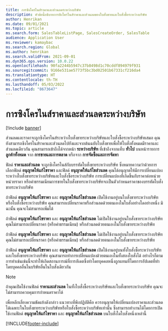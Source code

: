 ```yaml
---
title: การซิงโครไนส์ราคาและส่วนลดระหว่างบริษัท
description: หัวข้อนี้อธิบายการซิงโครไนส์ราคาและส่วนลดของใบสั่งขายและใบสั่งซื้อระหว่างบริษัท
author: Henrikan
ms.date: 09/01/2021
ms.topic: article
ms.search.form: SalesTableListPage, SalesCreateOrder, SalesTable
audience: Application User
ms.reviewer: kamaybac
ms.search.region: Global
ms.author: henrikan
ms.search.validFrom: 2021-09-01
ms.dyn365.ops.version: 10.0.22
ms.openlocfilehash: 90fa2244b5947c37b8498d1c70cddf894979f931
ms.sourcegitcommit: 9166e531ae5773f5bc3bd02501b67331cf216da4
ms.translationtype: HT
ms.contentlocale: th-TH
ms.lasthandoff: 05/03/2022
ms.locfileid: "8673647"
---
```

# <a name="synchronize-intercompany-prices-and-discounts"></a>การซิงโครไนส์ราคาและส่วนลดระหว่างบริษัท

[!include [banner](../../includes/banner.md)]

ส่วนลดและราคาจะถูกซิงโครไนส์ระหว่างใบสั่งขายระหว่างบริษัทและใบสั่งซื้อระหว่างบริษัทเสมอ คุณยังสามารถซิงโครไนส์ราคาและส่วนลดไปยังและจากต้นฉบับใบสั่งขายเพื่อให้ใบสั่งทั้งหมดมีราคาและส่วนลดเดียวกัน คุณสามารถเข้าถึงได้จากหน้า **ระหว่างบริษัท** ที่เข้าถึงจากแท็บ **ทั่วไป** บนหน้ารายการ **ลูกค้าทั้งหมด** จาก **การขายและการตลาด** หรือจาก **การจัดซื้อและการจัดหา**

ฟิลด์ **ราคาและส่วนลด** จะถูกซิงโครไนส์กับบรรทัดใบสั่งขายระหว่างบริษัท ซึ่งหมายความว่าด้วยการเลือกฟิลด์ **อนุญาตให้แก้ไขราคา** และฟิลด์ **อนุญาตให้แก้ไขส่วนลด** คุณได้อนุญาตให้มีการเปลี่ยนแปลงระหว่างใบสั่งขายระหว่างบริษัทและใบสั่งซื้อระหว่างบริษัท การเปลี่ยนแปลงที่เกิดขึ้นกับราคาต่อหน่วย หน่วยราคา หรือค่าธรรมเนียมการขายในใบสั่งขายระหว่างบริษัทจะเป็นตัวกำหนดราคาของบรรทัดใบสั่งขายระหว่างบริษัท

ถ้าฟิลด์ **อนุญาตให้แก้ไขราคา** และ **อนุญาตให้แก้ไขส่วนลด** เปิดใช้งานอยู่บนใบสั่งขายระหว่างบริษัทหรือใบสั่งซื้อระหว่างบริษัท คุณสามารถเปลี่ยนราคาหรือส่วนลดด้วยตนเองในใบสั่งอย่างใดอย่างหนึ่ง มิฉะนั้น คุณจะไม่สามารถเพิ่มได้

ถ้าฟิลด์ **อนุญาตให้แก้ไขราคา** และ **อนุญาตให้แก้ไขส่วนลด** ไม่เปิดใช้งานอยู่บนใบสั่งขายระหว่างบริษัท คุณไม่สามารถเปลี่ยนราคา (หรือค่าธรรมเนียม) หรือส่วนลดด้วยตนเองในใบสั่งขายระหว่างบริษัท

ถ้าฟิลด์ **อนุญาตให้แก้ไขราคา** และ **อนุญาตให้แก้ไขส่วนลด** ไม่เปิดใช้งานอยู่บนใบสั่งขายระหว่างบริษัท คุณไม่สามารถเปลี่ยนราคา (หรือค่าธรรมเนียม) หรือส่วนลดด้วยตนเองในใบสั่งขายระหว่างบริษัท

ถ้าฟิลด์ **อนุญาตให้แก้ไขราคา** และ **อนุญาตให้แก้ไขส่วนลด** เปิดใช้งานอยู่บนทั้งใบสั่งซื้อระหว่างบริษัทและใบสั่งขายระหว่างบริษัท คุณสามารถทำการเปลี่ยนแปลงด้วยตนเองในทั้งสองใบสั่งได้ อย่างไรก็ตาม การทําเช่นเช่นนี้จะทําให้เกิดสถานการณ์ที่การอัเดตซึ่งทําโดยบุคคลหนึ่งถูกแทนที่โดยการอัปเดตที่ทําโดยบุคคลอื่นในบริษัทอื่นในใบสั่งเดียวกัน

> [!NOTE]
> ถ้าคุณเปิดใช้งานฟิลด์ **ราคาและส่วนลด** ในทั้งใบสั่งซื้อระหว่างบริษัทและใบสั่งขายระหว่างบริษัท คุณจะไม่สามารถควบคุมการกำหนดราคาได้

เพื่อหลีกเลี่ยงความขัดแย้งดังกล่าว แนวทางที่พึงปฏิบัติคือ ควรอนุญาตให้เปลี่ยนแปลงราคาและส่วนลดได้เฉพาะในใบสั่งขายระหว่างบริษัทหรือใบสั่งซื้อระหว่างบริษัทเท่านั้น ซึ่งสามารถทํางานได้โดยการเปิดใช้งานฟิลด์ **อนุญาตให้แก้ไขราคา** และ **อนุญาตให้แก้ไขส่วนลด** บนใบสั่งใดใบสั่งหนึ่งเหล่านี้

[!INCLUDE[footer-include](../../includes/footer-banner.md)]
